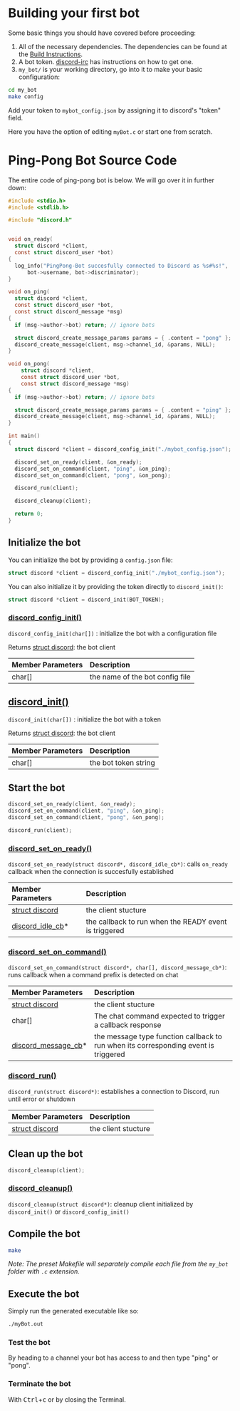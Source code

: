 # Building your first bot

Some basic things you should have covered before proceeding:

1. All of the necessary dependencies. The dependencies can be found at the [Build Instructions](/README.md#build-instructions).
2. A bot token. [discord-irc](https://github.com/reactiflux/discord-irc/wiki/Creating-a-discord-bot-&-getting-a-token) has instructions on how to get one.
3. `my_bot/` is your working directory, go into it to make your basic configuration:

```sh
cd my_bot
make config
```

Add your token to `mybot_config.json` by assigning it to discord's "token" field.

 Here you have the option of editing `myBot.c` or start one from scratch.

# Ping-Pong Bot Source Code

The entire code of ping-pong bot is below. We will go over it in further down:

```c
#include <stdio.h>
#include <stdlib.h>

#include "discord.h"


void on_ready(
  struct discord *client, 
  const struct discord_user *bot) 
{
  log_info("PingPong-Bot succesfully connected to Discord as %s#%s!",
      bot->username, bot->discriminator);
}

void on_ping(
  struct discord *client,
  const struct discord_user *bot,
  const struct discord_message *msg)
{
  if (msg->author->bot) return; // ignore bots

  struct discord_create_message_params params = { .content = "pong" };
  discord_create_message(client, msg->channel_id, &params, NULL);
}

void on_pong(
    struct discord *client,
    const struct discord_user *bot,
    const struct discord_message *msg)
{
  if (msg->author->bot) return; // ignore bots

  struct discord_create_message_params params = { .content = "ping" };
  discord_create_message(client, msg->channel_id, &params, NULL);
}

int main()
{
  struct discord *client = discord_config_init("./mybot_config.json");

  discord_set_on_ready(client, &on_ready);
  discord_set_on_command(client, "ping", &on_ping);
  discord_set_on_command(client, "pong", &on_pong);

  discord_run(client);

  discord_cleanup(client);

  return 0;
}
```

## Initialize the bot

You can initialize the bot by providing a `config.json` file:

```c
struct discord *client = discord_config_init("./mybot_config.json");
```

You can also initialize it by providing the token directly to `discord_init()`:

```c
struct discord *client = discord_init(BOT_TOKEN);
```

### [discord\_config\_init()](https://cee-studio.github.io/orca/apis/discord.html?highlight=set_on_command#c.discord_config_init)

`discord_config_init(char[])` : initialize the bot with a configuration file

Returns [struct discord](https://cee-studio.github.io/orca/apis/discord.html?highlight=set_on_command#c.discord): the bot client

| Member Parameters | Description                     |
| :---------------- | :------------------------------ |
| char[]            | the name of the bot config file |

## [discord\_init()](https://cee-studio.github.io/orca/apis/discord.html?highlight=set_on_command#c.discord_init)

`discord_init(char[])` : initialize the bot with a token

Returns [struct discord](https://cee-studio.github.io/orca/apis/discord.html?highlight=set_on_command#c.discord): the bot client

| Member Parameters | Description          |
| :---------------- | :------------------- |
| char[]            | the bot token string |

## Start the bot

```c
discord_set_on_ready(client, &on_ready);
discord_set_on_command(client, "ping", &on_ping);
discord_set_on_command(client, "pong", &on_pong);

discord_run(client);
```

### [discord\_set\_on\_ready()](https://cee-studio.github.io/orca/apis/discord.html?highlight=set_on_command#c.discord_set_on_ready)

`discord_set_on_ready(struct discord*, discord_idle_cb*)`: calls `on_ready` callback when the connection is succesfully established

| Member Parameters                                                                            | Description                                           |
| :------------------------------------------------------------------------------------------- | :---------------------------------------------------- |
| [struct discord](https://cee-studio.github.io/orca/apis/discord.html#c.discord)              | the client stucture                                   |
| [discord\_idle\_cb](https://cee-studio.github.io/orca/apis/discord.html#c.discord_idle_cb)\* | the callback to run when the READY event is triggered |

### [discord\_set\_on\_command()](https://cee-studio.github.io/orca/apis/discord.html?highlight=set_on_command#c.discord_set_on_command)

`discord_set_on_command(struct discord*, char[], discord_message_cb*)`: runs callback when a command prefix is detected on chat

| Member Parameters                                                                                  | Description                                                                         |
| :------------------------------------------------------------------------------------------------- | :---------------------------------------------------------------------------------- |
| [struct discord](https://cee-studio.github.io/orca/apis/discord.html#c.discord)                    | the client stucture                                                                 |
| char[]                                                                                             | The chat command expected to trigger a callback response                            |
| [discord\_message\_cb](https://cee-studio.github.io/orca/apis/discord.html#c.discord_message_cb)\* | the message type function callback to run when its corresponding event is triggered |

### [discord\_run()](https://cee-studio.github.io/orca/apis/discord.html#c.discord_run)

`discord_run(struct discord*)`: establishes a connection to Discord, run until error or shutdown

| Member Parameters                                                               | Description         |
| :------------------------------------------------------------------------------ | :------------------ |
| [struct discord](https://cee-studio.github.io/orca/apis/discord.html#c.discord) | the client stucture |

## Clean up the bot

```c
discord_cleanup(client);
```

### [discord\_cleanup()](https://cee-studio.github.io/orca/apis/discord.html?highlight=set_on_command#c.discord_cleanup)

`discord_cleanup(struct discord*)`: cleanup client initialized by `discord_init()` or `discord_config_init()`

## Compile the bot

```bash
make
```

*Note: The preset Makefile will separately compile each file from the `my_bot` folder with `.c` extension.*

## Execute the bot

Simply run the generated executable like so:

```bash
./myBot.out
```

### Test the bot

By heading to a channel your bot has access to and then type "ping" or "pong".

### Terminate the bot

With <kbd>Ctrl</kbd>+<kbd>c</kbd> or by closing the Terminal.
